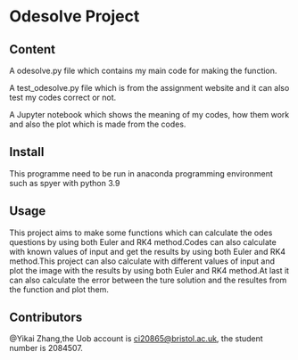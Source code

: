 **Odesolve Project**
====

**Content**
-----

A odesolve.py file which contains my main code for making the function.

A test_odesolve.py file which is from the assignment website and it can also test my codes correct or not.

A Jupyter notebook which shows the meaning of my codes, how them work and also the plot which is made from the codes.

**Install**
-----

This programme need to be run in anaconda programming environment such as spyer with python 3.9

**Usage**
-----

This project aims to make some functions which can calculate the odes questions by using both Euler and RK4 method.Codes can also calculate with known values of input and get the results by using both Euler and RK4 method.This project can also calculate with different values of input and plot the image with the results by using both Euler and RK4 method.At last it can also calculate the error between the ture solution and the resultes from the function and plot them.

**Contributors**
-----
@Yikai Zhang,the Uob account is ci20865@bristol.ac.uk, the student number is 2084507.
